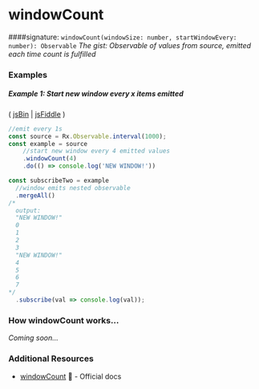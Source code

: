 # windowCount
####signature: `windowCount(windowSize: number, startWindowEvery: number): Observable`
*The gist: Observable of values from source, emitted each time count is fulfilled*

### Examples

##### Example 1: Start new window every x items emitted

( [jsBin](http://jsbin.com/nezuvacexe/1/edit?js,console) | [jsFiddle](https://jsfiddle.net/btroncone/xjgbnqp5/) )

```js
//emit every 1s
const source = Rx.Observable.interval(1000);
const example = source
    //start new window every 4 emitted values
    .windowCount(4)
    .do(() => console.log('NEW WINDOW!'))

const subscribeTwo = example 
  //window emits nested observable
  .mergeAll()
/*
  output:
  "NEW WINDOW!"
  0
  1
  2
  3
  "NEW WINDOW!"
  4
  5
  6
  7 
*/
  .subscribe(val => console.log(val));
```

### How windowCount works...
*Coming soon...*


### Additional Resources
* [windowCount](http://reactivex.io/rxjs/class/es6/Observable.js~Observable.html#instance-method-windowCount) :newspaper: - Official docs